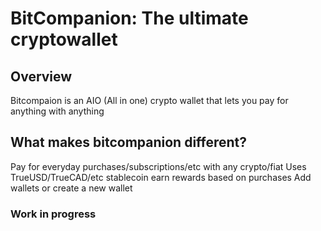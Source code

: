 # BitCompanion: The ultimate cryptowallet


## Overview
Bitcompaion is an AIO (All in one) crypto wallet that lets you pay for anything with anything

## What makes bitcompanion different?
Pay for everyday purchases/subscriptions/etc with any crypto/fiat
Uses TrueUSD/TrueCAD/etc stablecoin
earn rewards based on purchases
Add wallets or create a new wallet



### Work in progress
